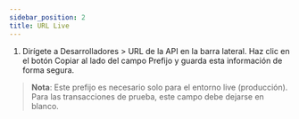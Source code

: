 ```yaml
---
sidebar_position: 2
title: URL Live
---
```



1. Dirígete a Desarrolladores > URL de la API en la barra lateral. Haz clic en el botón Copiar al lado del campo Prefijo y guarda esta información de forma segura.

> **Nota**: Este prefijo es necesario solo para el entorno live (producción). Para las transacciones de prueba, este campo debe dejarse en blanco.